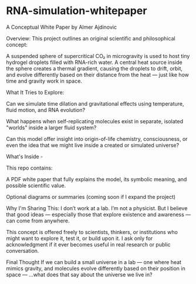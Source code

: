 # RNA-simulation-whitepaper

A Conceptual White Paper by Almer Ajdinovic

Overview:
This project outlines an original scientific and philosophical concept:

A suspended sphere of supercritical CO₂ in microgravity is used to host tiny hydrogel droplets filled with RNA-rich water. A central heat source inside the sphere creates a thermal gradient, causing the droplets to drift, orbit, and evolve differently based on their distance from the heat — just like how time and gravity work in space.

What It Tries to Explore:

Can we simulate time dilation and gravitational effects using temperature, fluid motion, and RNA evolution?

What happens when self-replicating molecules exist in separate, isolated "worlds" inside a larger fluid system?

Can this model offer insight into origin-of-life chemistry, consciousness, or even the idea that we might live inside a created or simulated universe?

What's Inside - 

This repo contains:

A PDF white paper that fully explains the model, its symbolic meaning, and possible scientific value.

Optional diagrams or summaries (coming soon if I expand the project)

Why I'm Sharing This:
I don’t work at a lab. I’m not a physicist.
But I believe that good ideas — especially those that explore existence and awareness — can come from anywhere.

This concept is offered freely to scientists, thinkers, or institutions who might want to explore it, test it, or build upon it.
I ask only for acknowledgment if it ever becomes useful in real research or public conversation.

Final Thought
If we can build a small universe in a lab — one where heat mimics gravity, and molecules evolve differently based on their position in space —
...what does that say about the universe we live in?

